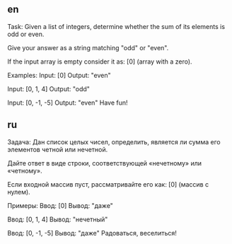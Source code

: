 ## en

Task:
Given a list of integers, determine whether the sum of its elements is odd or even.

Give your answer as a string matching "odd" or "even".

If the input array is empty consider it as: [0] (array with a zero).

Examples:
Input: [0]
Output: "even"

Input: [0, 1, 4]
Output: "odd"

Input: [0, -1, -5]
Output: "even"
Have fun!

## ru

Задача:
Дан список целых чисел, определить, является ли сумма его элементов четной или нечетной.

Дайте ответ в виде строки, соответствующей «нечетному» или «четному».

Если входной массив пуст, рассматривайте его как: [0] (массив с нулем).

Примеры:
Ввод: [0]
Вывод: "даже"

Ввод: [0, 1, 4]
Вывод: "нечетный"

Ввод: [0, -1, -5]
Вывод: "даже"
Радоваться, веселиться!
